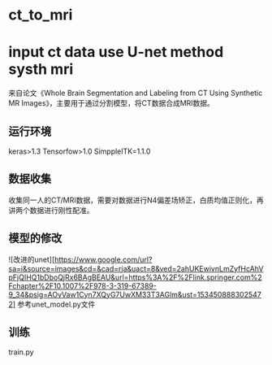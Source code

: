 # ct_to_mri
# input ct data use  U-net method systh mri
来自论文《Whole Brain Segmentation and Labeling from CT Using Synthetic MR Images》，主要用于通过分割模型，将CT数据合成MRI数据。

## 运行环境
   keras>1.3
   Tensorfow>1.0
   SimppleITK=1.1.0
## 数据收集
收集同一人的CT/MRI数据，需要对数据进行N4偏差场矫正，白质均值正则化，再讲两个数据进行刚性配准。

## 模型的修改
![改进的unet][https://www.google.com/url?sa=i&source=images&cd=&cad=rja&uact=8&ved=2ahUKEwivnLmZyfHcAhVpFjQIHQ1bDboQjRx6BAgBEAU&url=https%3A%2F%2Flink.springer.com%2Fchapter%2F10.1007%2F978-3-319-67389-9_34&psig=AOvVaw1Cyn7XQyG7UwXM33T3AGlm&ust=1534508883025472]
参考unet_model.py文件

## 训练
train.py
